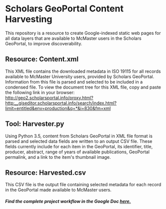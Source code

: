 # Scholars GeoPortal Content Harvesting

This repository is a resource to create Google-indexed static web pages for all data layers that are available to McMaster users in the Scholars GeoPortal, to improve discoverability.

## Resource: Content.xml

This XML file contains the downloaded metadata in ISO 19115 for all records available to McMaster University users, provided by Scholars GeoPortal. Information from this file is parsed and selected to be included in a condensed file. To view the document tree for this XML file, copy and paste the following link in your browser: http://geo2.scholarsportal.info/proxy.html?http:__giseditor.scholarsportal.info/search/index.html?limit=entitled&env=production&q=*&i=830&fm=xml

## Tool: Harvester.py

Using Python 3.5, content from Scholars GeoPortal in XML file format is parsed and selected data fields are written to an output CSV file. These fields currently include for each item in the GeoPortal, its identifier, title, producer, abstract, range of years of available publications, GeoPortal permalink, and a link to the item's thumbnail image. 

## Resource: Harvested.csv

This CSV file is the output file containing selected metadata for each record in the GeoPortal made available to McMaster users. 

#### _Find the complete project workflow in the Google Doc [here.](https://docs.google.com/a/mcmaster.ca/document/d/1dbZg2W9OVB27Uw5pu6To6OITzRWoG32yiSrOISzLGlk/edit?usp=sharing)_


